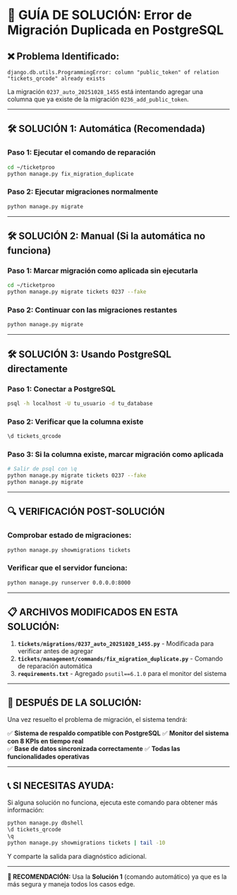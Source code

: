 # 🚨 GUÍA DE SOLUCIÓN: Error de Migración Duplicada en PostgreSQL

## ❌ **Problema Identificado:**
```
django.db.utils.ProgrammingError: column "public_token" of relation "tickets_qrcode" already exists
```

La migración `0237_auto_20251028_1455` está intentando agregar una columna que ya existe de la migración `0236_add_public_token`.

---

## 🛠️ **SOLUCIÓN 1: Automática (Recomendada)**

### Paso 1: Ejecutar el comando de reparación
```bash
cd ~/ticketproo
python manage.py fix_migration_duplicate
```

### Paso 2: Ejecutar migraciones normalmente
```bash
python manage.py migrate
```

---

## 🛠️ **SOLUCIÓN 2: Manual (Si la automática no funciona)**

### Paso 1: Marcar migración como aplicada sin ejecutarla
```bash
cd ~/ticketproo
python manage.py migrate tickets 0237 --fake
```

### Paso 2: Continuar con las migraciones restantes
```bash
python manage.py migrate
```

---

## 🛠️ **SOLUCIÓN 3: Usando PostgreSQL directamente**

### Paso 1: Conectar a PostgreSQL
```bash
psql -h localhost -U tu_usuario -d tu_database
```

### Paso 2: Verificar que la columna existe
```sql
\d tickets_qrcode
```

### Paso 3: Si la columna existe, marcar migración como aplicada
```bash
# Salir de psql con \q
python manage.py migrate tickets 0237 --fake
python manage.py migrate
```

---

## 🔍 **VERIFICACIÓN POST-SOLUCIÓN**

### Comprobar estado de migraciones:
```bash
python manage.py showmigrations tickets
```

### Verificar que el servidor funciona:
```bash
python manage.py runserver 0.0.0.0:8000
```

---

## 📋 **ARCHIVOS MODIFICADOS EN ESTA SOLUCIÓN:**

1. **`tickets/migrations/0237_auto_20251028_1455.py`** - Modificada para verificar antes de agregar
2. **`tickets/management/commands/fix_migration_duplicate.py`** - Comando de reparación automática
3. **`requirements.txt`** - Agregado `psutil==6.1.0` para el monitor del sistema

---

## 🚀 **DESPUÉS DE LA SOLUCIÓN:**

Una vez resuelto el problema de migración, el sistema tendrá:

✅ **Sistema de respaldo compatible con PostgreSQL**
✅ **Monitor del sistema con 8 KPIs en tiempo real**  
✅ **Base de datos sincronizada correctamente**
✅ **Todas las funcionalidades operativas**

---

## 📞 **SI NECESITAS AYUDA:**

Si alguna solución no funciona, ejecuta este comando para obtener más información:

```bash
python manage.py dbshell
\d tickets_qrcode
\q
python manage.py showmigrations tickets | tail -10
```

Y comparte la salida para diagnóstico adicional.

---

**🎯 RECOMENDACIÓN:** Usa la **Solución 1** (comando automático) ya que es la más segura y maneja todos los casos edge.
